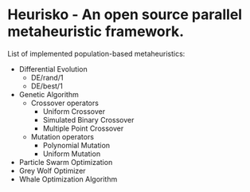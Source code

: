 # Heurisko - An open source parallel metaheuristic framework.

List of implemented population-based metaheuristics:
- Differential Evolution
   - DE/rand/1
   - DE/best/1
- Genetic Algorithm
   - Crossover operators
      - Uniform Crossover
      - Simulated Binary Crossover
      - Multiple Point Crossover 
   - Mutation operators
      - Polynomial Mutation
      - Uniform Mutation 
- Particle Swarm Optimization
- Grey Wolf Optimizer
- Whale Optimization Algorithm

